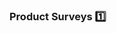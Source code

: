 ### Product Surveys :one:

<panel type="seamless" header="%%-----------------------------------------%%">
  <include src="./index.md#main" />
</panel>
